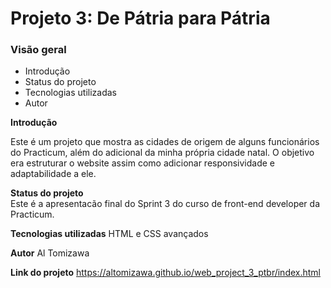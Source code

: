 # Projeto 3: De Pátria para Pátria
### Visão geral    
* Introdução  
* Status do projeto
* Tecnologias utilizadas
* Autor 
  
**Introdução**    
  
Este é um projeto que mostra as cidades de origem de alguns funcionários do Practicum, além do adicional da minha própria cidade natal. O objetivo era estruturar o website assim como adicionar responsividade e adaptabilidade a ele.
  
**Status do projeto**  
Este é a apresentacão final do Sprint 3 do curso de front-end developer da Practicum.

**Tecnologias utilizadas**
HTML e CSS avançados

**Autor**
Al Tomizawa

**Link do projeto**
https://altomizawa.github.io/web_project_3_ptbr/index.html
